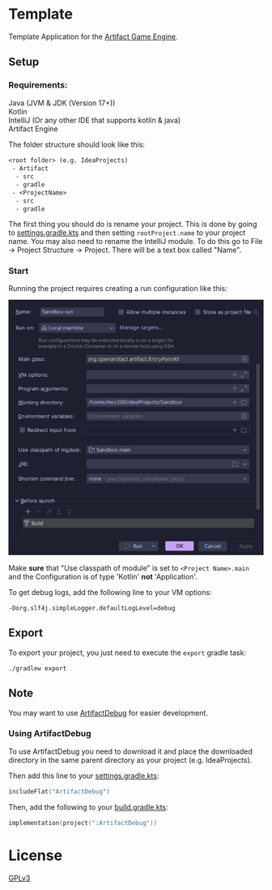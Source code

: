 # Template

Template Application for the [Artifact Game Engine](https://www.github.com/Artifact-Engine/Artifact).

## Setup
### Requirements:
Java (JVM & JDK (Version 17+)) <br>
Kotlin <br>
IntelliJ (Or any other IDE that supports kotlin & java) <br>
Artifact Engine

The folder structure should look like this:

```
<root folder> (e.g. IdeaProjects)
 - Artifact
  - src
  - gradle
 - <ProjectName>
  - src
  - gradle
```

The first thing you should do is rename your project. This is done by going to [settings.gradle.kts](settings.gradle.kts) and then setting ``rootProject.name`` to your project name.
You may also need to rename the IntelliJ module. To do this go to
File -> Project Structure -> Project. There will be a text box called "Name".

### Start

Running the project requires creating a run configuration like this:

![runConfiguration in intellij](docs/runConfig.png "Run Configuration in IntelliJ idea")

Make **sure** that "Use classpath of module" is set to ```<Project Name>.main``` and the Configuration is of type 'Kotlin' **not** 'Application'.

To get debug logs, add the following line to your VM options:
```
-Dorg.slf4j.simpleLogger.defaultLogLevel=debug 
```

## Export
To export your project, you just need to execute the ```export``` gradle task:
```
./gradlew export
```

## Note
You may want to use [ArtifactDebug](https://www.github.com/Artifact-Engine/ArtifactDebug) for easier development.

### Using ArtifactDebug
To use ArtifactDebug you need to download it and place the downloaded directory in the same parent directory as your project (e.g. IdeaProjects).

Then add this line to your [settings.gradle.kts]():
```kotlin
includeFlat("ArtifactDebug")
```
Then, add the following to your [build.gradle.kts]():
```kotlin
implementation(project(":ArtifactDebug"))
```

# License
[GPLv3](https://www.gnu.org/licenses/gpl-3.0.html)
